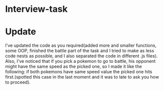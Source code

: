 # Interview-task
# Update
I've updated the code as you required(added more and smaller functions, some OOP, finished the battle part of the task and I tried to make as less code nests as possible, and I also separated the code in different .js files).
Also, I've noticed that if you pick a pokemon to go to battle, his opponent might have the same speed as the picked one, so I made it like the following: if both pokemons have same speed value the picked one hits first.(spotted this case in the last moment and it was to late to ask you how to proceed).
#
